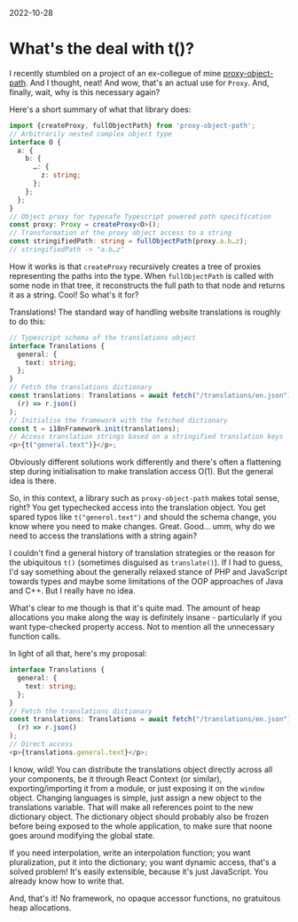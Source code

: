 2022-10-28

# What's the deal with t()?

I recently stumbled on a project of an ex-collegue of mine [proxy-object-path]. And I thought, neat! And wow, that's an actual use for `Proxy`. And, finally, wait, why is this necessary again?

Here's a short summary of what that library does:

```ts
import {createProxy, fullObjectPath} from 'proxy-object-path';
// Arbitrarily nested complex object type
interface O {
  a: {
    b: {
      …: {
        z: string;
      };
    };
  };
}
// Object proxy for typesafe Typescript powered path specification
const proxy: Proxy = createProxy<O>();
// Transformation of the proxy object access to a string
const stringifiedPath: string = fullObjectPath(proxy.a.b…z);
// stringifiedPath -> "a.b…z"
```

How it works is that `createProxy` recursively creates a tree of proxies representing the paths into the type. When `fullObjectPath` is called with some node in that tree, it reconstructs the full path to that node and returns it as a string. Cool! So what's it for?

Translations! The standard way of handling website translations is roughly to do this:

```ts
// Typescript schema of the translations object
interface Translations {
  general: {
    text: string;
  };
}
// Fetch the translations dictionary
const translations: Translations = await fetch("/translations/en.json").then(
  (r) => r.json()
);
// Initialise the framework with the fetched dictionary
const t = i18nFramework.init(translations);
// Access translation strings based on a stringified translation keys
<p>{t("general.text")}</p>;
```

Obviously different solutions work differently and there's often a flattening step during initialisation to make translation access O(1). But the general idea is there.

So, in this context, a library such as `proxy-object-path` makes total sense, right? You get typechecked access into the translation object. You get spared typos like `t("generol.text")` and should the schema change, you know where you need to make changes. Great. Good… umm, why do we need to access the translations with a string again?

I couldn't find a general history of translation strategies or the reason for the ubiquitous `t()` (sometimes disguised as `translate()`). If I had to guess, I'd say something about the generally relaxed stance of PHP and JavaScript towards types and maybe some limitations of the OOP approaches of Java and C++. But I really have no idea.

What's clear to me though is that it's quite mad. The amount of heap allocations you make along the way is definitely insane - particularly if you want type-checked property access. Not to mention all the unnecessary function calls.

In light of all that, here's my proposal:

```ts
interface Translations {
  general: {
    text: string;
  };
}
// Fetch the translations dictionary
const translations: Translations = await fetch("/translations/en.json").then(
  (r) => r.json()
);
// Direct access
<p>{translations.general.text}</p>;
```

I know, wild! You can distribute the translations object directly across all your components, be it through React Context (or similar), exporting/importing it from a module, or just exposing it on the `window` object. Changing languages is simple, just assign a new object to the translations variable. That will make all references point to the new dictionary object. The dictionary object should probably also be frozen before being exposed to the whole application, to make sure that noone goes around modifying the global state.

If you need interpolation, write an interpolation function; you want pluralization, put it into the dictionary; you want dynamic access, that's a solved problem! It's easily extensible, because it's just JavaScript. You already know how to write that.

And, that's it! No framework, no opaque accessor functions, no gratuitous heap allocations.

[proxy-object-path]: https://github.com/MartinTichovsky/proxy-object-path
